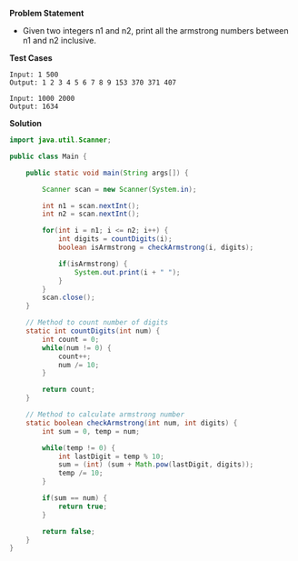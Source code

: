 **Problem Statement**

- Given two integers n1 and n2, print all the armstrong numbers between n1 and n2 inclusive.

**Test Cases**

```
Input: 1 500
Output: 1 2 3 4 5 6 7 8 9 153 370 371 407

Input: 1000 2000
Output: 1634
```

**Solution**

```java
import java.util.Scanner;

public class Main {

	public static void main(String args[]) {

		Scanner scan = new Scanner(System.in);

		int n1 = scan.nextInt();
		int n2 = scan.nextInt();

		for(int i = n1; i <= n2; i++) {
			int digits = countDigits(i);
			boolean isArmstrong = checkArmstrong(i, digits);

			if(isArmstrong) {
				System.out.print(i + " ");
			}
		}
		scan.close();
	}

	// Method to count number of digits
	static int countDigits(int num) {
		int count = 0;
		while(num != 0) {
			count++;
			num /= 10;
		}

		return count;
	}

	// Method to calculate armstrong number
	static boolean checkArmstrong(int num, int digits) {
		int sum = 0, temp = num;

		while(temp != 0) {
			int lastDigit = temp % 10;
			sum = (int) (sum + Math.pow(lastDigit, digits));
			temp /= 10;
		}

		if(sum == num) {
			return true;
		}

		return false;
	}
}
```
